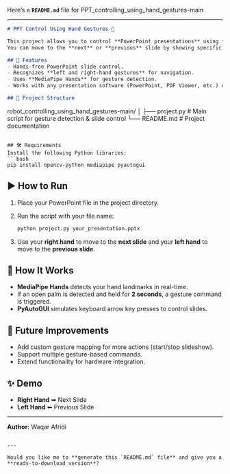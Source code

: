 Here’s a **`README.md`** file for PPT_controlling_using_hand_gestures-main

---

```markdown
# PPT Control Using Hand Gestures 🎯

This project allows you to control **PowerPoint presentations** using **hand gestures** with the help of **OpenCV** and **MediaPipe**.  
You can move to the **next** or **previous** slide by showing specific hand gestures to the webcam.

## 🚀 Features
- Hands-free PowerPoint slide control.
- Recognizes **left and right-hand gestures** for navigation.
- Uses **MediaPipe Hands** for gesture detection.
- Works with any presentation software (PowerPoint, PDF Viewer, etc.) using `pyautogui`.

## 📂 Project Structure
```

robot\_controlling\_using\_hand\_gestures-main/
│
├── project.py   # Main script for gesture detection & slide control
└── README.md    # Project documentation

````

## 🛠️ Requirements
Install the following Python libraries:
```bash
pip install opencv-python mediapipe pyautogui
````

## ▶️ How to Run

1. Place your PowerPoint file in the project directory.
2. Run the script with your file name:

   ```bash
   python project.py your_presentation.pptx
   ```
3. Use your **right hand** to move to the **next slide** and your **left hand** to move to the **previous slide**.

## 🧠 How It Works

* **MediaPipe Hands** detects your hand landmarks in real-time.
* If an open palm is detected and held for **2 seconds**, a gesture command is triggered.
* **PyAutoGUI** simulates keyboard arrow key presses to control slides.

## 🔧 Future Improvements

* Add custom gesture mapping for more actions (start/stop slideshow).
* Support multiple gesture-based commands.
* Extend functionality for hardware integration.

## ✨ Demo

* **Right Hand** ➡ Next Slide
* **Left Hand** ⬅ Previous Slide

---

**Author:** Waqar Afridi

```

---

Would you like me to **generate this `README.md` file** and give you a **ready-to-download version**?
```

